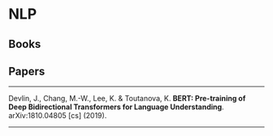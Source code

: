 # NLP

## Books

## Papers

---

Devlin, J., Chang, M.-W., Lee, K. & Toutanova, K. **BERT: Pre-training of Deep Bidirectional Transformers for Language Understanding**. arXiv:1810.04805 [cs] (2019).

---
